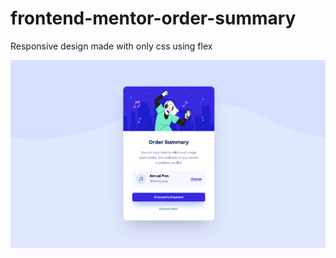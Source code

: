 # frontend-mentor-order-summary

Responsive design made with only css using flex

![ss1](images/ss1.png)
